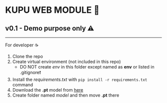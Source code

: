 # KUPU WEB MODULE 🚧

## v0.1 - Demo purpose only ⚠️

---

For developer ☕

1. Clone the repo
2. Create virtual environment (not included in this repo)
   - DO NOT create _env_ in this folder except named as **env** or listed in .gitignore❗
3. Install the _requirements.txt_ with `pip install -r requirements.txt` command
4. Download the **.pt** model from [here](https://drive.google.com/file/d/1IyIrCrXVGr_SwnqKClzv62y2g8QnUZis/view?usp=sharing)
5. Create folder named _model_ and then move **.pt** there
